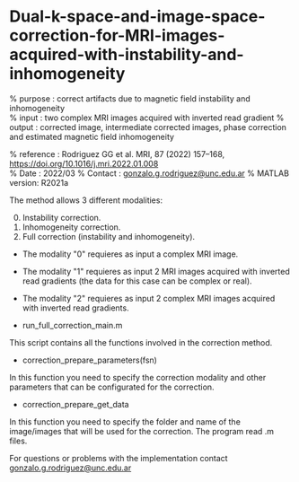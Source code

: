 # Dual-k-space-and-image-space-correction-for-MRI-images-acquired-with-instability-and-inhomogeneity

% purpose   : correct artifacts due to magnetic field instability and inhomogeneity   
% input     : two complex MRI images acquired with inverted read gradient
% output    : corrected image, intermediate corrected images, phase correction and estimated magnetic field inhomogeneity

% reference : Rodriguez GG et al. MRI, 87 (2022) 157–168, https://doi.org/10.1016/j.mri.2022.01.008    
% Date      : 2022/03 
% Contact   : gonzalo.g.rodriguez@unc.edu.ar
% MATLAB version: R2021a

The method allows 3 different modalities:

0) Instability correction.
1) Inhomogeneity correction.
2) Full correction (instability and inhomogeneity).


- The modality "0" requieres as input a complex MRI image.
- The modality "1" requieres as input 2 MRI images acquired with inverted read gradients (the data for this case can be complex or real).
- The modality "2" requieres as input 2 complex MRI images acquired with inverted read gradients.


- run_full_correction_main.m

This script contains all the functions involved in the correction method.


- correction_prepare_parameters(fsn)

In this function you need to specify the correction modality and other parameters that can be configurated for the correction.


- correction_prepare_get_data

In this function you need to specify the folder and name of the image/images that will be used for the correction.
The program read .m files. 

For questions or problems with the implementation contact gonzalo.g.rodriguez@unc.edu.ar
